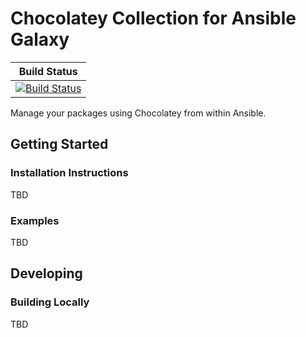# Chocolatey Collection for Ansible Galaxy

|                   Build Status                   |
| :----------------------------------------------: |
| [![Build Status][pipeline-badge]][pipeline-link] |

Manage your packages using Chocolatey from within Ansible.

## Getting Started

### Installation Instructions

TBD

### Examples

TBD

## Developing

### Building Locally

TBD

<!-- Link Targets -->

[pipeline-link]: https://dev.azure.com/ChocolateyCI/Chocolatey-Ansible/_build/latest?definitionId=2&branchName=master
[pipeline-badge]: https://dev.azure.com/ChocolateyCI/Chocolatey-Ansible/_apis/build/status/Chocolatey%20Collection%20CI?branchName=master
